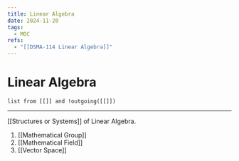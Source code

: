 ```yaml
---
title: Linear Algebra
date: 2024-11-20
tags:
  - MOC
refs:
  - "[[DSMA-114 Linear Algebra]]"
---
```

# Linear Algebra

```dataview
list from [[]] and !outgoing([[]])
```
---

[[Structures or Systems]] of Linear Algebra.

1. [[Mathematical Group]]
2. [[Mathematical Field]]
3. [[Vector Space]]

